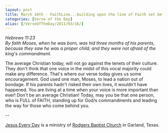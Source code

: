 ```yaml
---
layout: post
title: March 16th - FaithLine...building upon the line of Faith set before
categories: [Verse of the Day]
alias: [/VerseOfTheDay/2011/03/16/]
---
```


_Hebrews 11:23  
By faith Moses, when he was born, was hid three months of his
parents, because they saw he was a proper child; and they were not
afraid of the king's commandment._

The average Christian today, will not go against the tenets of
their culture. They don't think that one voice in the midst of this
vocal majority could make any difference. That's where our verse
today gives us some encouragement. God used one man, Moses, to lead a
nation out of bondage. If his parents hadn't risked their own lives,
it wouldn't have happened. You are living at a time when your voice
is more important than ever! Don't be an average Christian! Today,
may you be that one person, who is FULL of FAITH, standing up for
God/s commandments and leading the way for those who come behind
you.

 --

<a href=http://jesuseveryday.net>Jesus Every Day</a> is a ministry of <a href=http://rodgersbaptist.net>Rodgers Baptist Church</a> in Garland, Texas.
